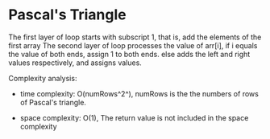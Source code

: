 # Pascal's Triangle

The first layer of loop starts with subscript 1, that is, add the elements of the first array
The second layer of loop processes the value of arr[i], if i equals the value of both ends, assign 1 to both ends. else adds the left and right values respectively, and assigns values.


Complexity analysis:
- time complexity: O(numRows^2^), numRows is the the numbers of rows of Pascal's triangle.

- space complexity: O(1), The return value is not included in the space complexity

